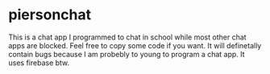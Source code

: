 # piersonchat

This is a chat app I programmed to chat in school while most other chat apps are blocked. 
Feel free to copy some code if you want.
It will definetally contain bugs because I am probebly to young to program a chat app.
It uses firebase btw.
